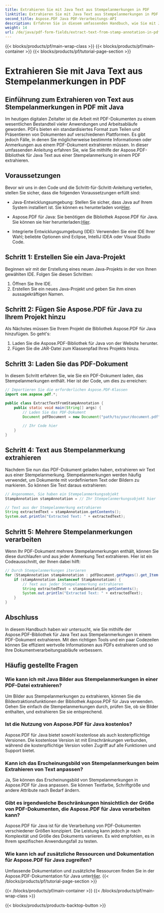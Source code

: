 ```yaml
---
title: Extrahieren Sie mit Java Text aus Stempelanmerkungen in PDF
linktitle: Extrahieren Sie mit Java Text aus Stempelanmerkungen in PDF
second_title: Aspose.PDF Java PDF-Verarbeitungs-API
description: Erfahren Sie in diesem umfassenden Handbuch, wie Sie mit Java Text aus Stempelanmerkungen in PDF extrahieren. Verwenden Sie Aspose.PDF für Java für eine effiziente PDF-Dokumentenverarbeitung.
weight: 14
url: /de/java/pdf-form-fields/extract-text-from-stamp-annotation-in-pdf-using-java/
---
```


{{< blocks/products/pf/main-wrap-class >}}
{{< blocks/products/pf/main-container >}}
{{< blocks/products/pf/tutorial-page-section >}}

# Extrahieren Sie mit Java Text aus Stempelanmerkungen in PDF


## Einführung zum Extrahieren von Text aus Stempelanmerkungen in PDF mit Java

Im heutigen digitalen Zeitalter ist die Arbeit mit PDF-Dokumenten zu einem wesentlichen Bestandteil vieler Anwendungen und Arbeitsabläufe geworden. PDFs bieten ein standardisiertes Format zum Teilen und Präsentieren von Dokumenten auf verschiedenen Plattformen. Es gibt jedoch Fälle, in denen Sie möglicherweise bestimmte Informationen oder Anmerkungen aus einem PDF-Dokument extrahieren müssen. In dieser umfassenden Anleitung erfahren Sie, wie Sie mithilfe der Aspose.PDF-Bibliothek für Java Text aus einer Stempelanmerkung in einem PDF extrahieren.

## Voraussetzungen

Bevor wir uns in den Code und die Schritt-für-Schritt-Anleitung vertiefen, stellen Sie sicher, dass die folgenden Voraussetzungen erfüllt sind:

-  Java-Entwicklungsumgebung: Stellen Sie sicher, dass Java auf Ihrem System installiert ist. Sie können es herunterladen von[Hier](https://www.java.com/download/).

-  Aspose.PDF für Java: Sie benötigen die Bibliothek Aspose.PDF für Java. Sie können sie hier herunterladen:[Hier](https://releases.aspose.com/pdf/java/).

- Integrierte Entwicklungsumgebung (IDE): Verwenden Sie eine IDE Ihrer Wahl; beliebte Optionen sind Eclipse, IntelliJ IDEA oder Visual Studio Code.

## Schritt 1: Erstellen Sie ein Java-Projekt

Beginnen wir mit der Erstellung eines neuen Java-Projekts in der von Ihnen gewählten IDE. Folgen Sie diesen Schritten:

1. Öffnen Sie Ihre IDE.
2. Erstellen Sie ein neues Java-Projekt und geben Sie ihm einen aussagekräftigen Namen.

## Schritt 2: Fügen Sie Aspose.PDF für Java zu Ihrem Projekt hinzu

Als Nächstes müssen Sie Ihrem Projekt die Bibliothek Aspose.PDF für Java hinzufügen. So geht's:

1. Laden Sie die Aspose.PDF-Bibliothek für Java von der Website herunter.
2. Fügen Sie die JAR-Datei zum Klassenpfad Ihres Projekts hinzu.

## Schritt 3: Laden Sie das PDF-Dokument

In diesem Schritt erfahren Sie, wie Sie ein PDF-Dokument laden, das Stempelanmerkungen enthält. Hier ist der Code, um dies zu erreichen:

```java
// Importieren Sie die erforderlichen Aspose.PDF-Klassen
import com.aspose.pdf.*;

public class ExtractTextFromStampAnnotation {
    public static void main(String[] args) {
        // Laden Sie das PDF-Dokument
        Document pdfDocument = new Document("path/to/your/document.pdf");
        
        // Ihr Code hier
    }
}
```

## Schritt 4: Text aus Stempelanmerkung extrahieren

Nachdem Sie nun das PDF-Dokument geladen haben, extrahieren wir Text aus einer Stempelanmerkung. Stempelanmerkungen werden häufig verwendet, um Dokumente mit vordefiniertem Text oder Bildern zu markieren. So können Sie Text daraus extrahieren:

```java
// Angenommen, Sie haben ein Stempelanmerkungsobjekt
StampAnnotation stampAnnotation = // Ihr Stempelanmerkungsobjekt hier

// Text aus der Stempelanmerkung extrahieren
String extractedText = stampAnnotation.getContents();
System.out.println("Extracted Text: " + extractedText);
```

## Schritt 5: Mehrere Stempelanmerkungen verarbeiten

Wenn Ihr PDF-Dokument mehrere Stempelanmerkungen enthält, können Sie diese durchlaufen und aus jeder Anmerkung Text extrahieren. Hier ist ein Codeausschnitt, der Ihnen dabei hilft:

```java
// Durch Stempelanmerkungen iterieren
for (StampAnnotation stampAnnotation : pdfDocument.getPages().get_Item(1).getAnnotations()) {
    if (stampAnnotation instanceof StampAnnotation) {
        // Text aus jeder Stempelanmerkung extrahieren
        String extractedText = stampAnnotation.getContents();
        System.out.println("Extracted Text: " + extractedText);
    }
}
```

## Abschluss

In diesem Handbuch haben wir untersucht, wie Sie mithilfe der Aspose.PDF-Bibliothek für Java Text aus Stempelanmerkungen in einem PDF-Dokument extrahieren. Mit den richtigen Tools und ein paar Codezeilen können Sie effizient wertvolle Informationen aus PDFs extrahieren und so Ihre Dokumentverarbeitungsabläufe verbessern.

## Häufig gestellte Fragen

### Wie kann ich mit Java Bilder aus Stempelanmerkungen in einer PDF-Datei extrahieren?

Um Bilder aus Stempelanmerkungen zu extrahieren, können Sie die Bildextraktionsfunktionen der Bibliothek Aspose.PDF für Java verwenden. Gehen Sie einfach die Stempelanmerkungen durch, prüfen Sie, ob sie Bilder enthalten, und extrahieren Sie sie entsprechend.

### Ist die Nutzung von Aspose.PDF für Java kostenlos?

Aspose.PDF für Java bietet sowohl kostenlose als auch kostenpflichtige Versionen. Die kostenlose Version ist mit Einschränkungen verbunden, während die kostenpflichtige Version vollen Zugriff auf alle Funktionen und Support bietet.

### Kann ich das Erscheinungsbild von Stempelanmerkungen beim Extrahieren von Text anpassen?

Ja, Sie können das Erscheinungsbild von Stempelanmerkungen in Aspose.PDF für Java anpassen. Sie können Textfarbe, Schriftgröße und andere Attribute nach Bedarf ändern.

### Gibt es irgendwelche Beschränkungen hinsichtlich der Größe von PDF-Dokumenten, die Aspose.PDF für Java verarbeiten kann?

Aspose.PDF für Java ist für die Verarbeitung von PDF-Dokumenten verschiedener Größen konzipiert. Die Leistung kann jedoch je nach Komplexität und Größe des Dokuments variieren. Es wird empfohlen, es in Ihrem spezifischen Anwendungsfall zu testen.

### Wie kann ich auf zusätzliche Ressourcen und Dokumentation für Aspose.PDF für Java zugreifen?

 Umfassende Dokumentation und zusätzliche Ressourcen finden Sie in der Aspose.PDF-Dokumentation für Java unter[Hier](https://reference.aspose.com/pdf/java/).
{{< /blocks/products/pf/tutorial-page-section >}}

{{< /blocks/products/pf/main-container >}}
{{< /blocks/products/pf/main-wrap-class >}}

{{< blocks/products/products-backtop-button >}}

